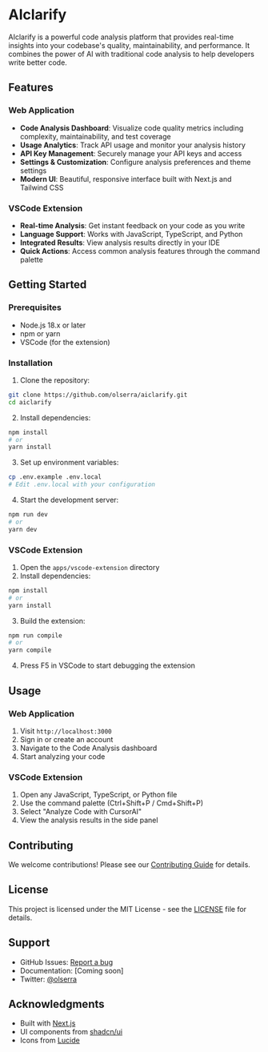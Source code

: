 # AIclarify

AIclarify is a powerful code analysis platform that provides real-time insights into your codebase's quality, maintainability, and performance. It combines the power of AI with traditional code analysis to help developers write better code.

## Features

### Web Application
- **Code Analysis Dashboard**: Visualize code quality metrics including complexity, maintainability, and test coverage
- **Usage Analytics**: Track API usage and monitor your analysis history
- **API Key Management**: Securely manage your API keys and access
- **Settings & Customization**: Configure analysis preferences and theme settings
- **Modern UI**: Beautiful, responsive interface built with Next.js and Tailwind CSS

### VSCode Extension
- **Real-time Analysis**: Get instant feedback on your code as you write
- **Language Support**: Works with JavaScript, TypeScript, and Python
- **Integrated Results**: View analysis results directly in your IDE
- **Quick Actions**: Access common analysis features through the command palette

## Getting Started

### Prerequisites
- Node.js 18.x or later
- npm or yarn
- VSCode (for the extension)

### Installation

1. Clone the repository:
```bash
git clone https://github.com/olserra/aiclarify.git
cd aiclarify
```

2. Install dependencies:
```bash
npm install
# or
yarn install
```

3. Set up environment variables:
```bash
cp .env.example .env.local
# Edit .env.local with your configuration
```

4. Start the development server:
```bash
npm run dev
# or
yarn dev
```

### VSCode Extension

1. Open the `apps/vscode-extension` directory
2. Install dependencies:
```bash
npm install
# or
yarn install
```

3. Build the extension:
```bash
npm run compile
# or
yarn compile
```

4. Press F5 in VSCode to start debugging the extension

## Usage

### Web Application
1. Visit `http://localhost:3000`
2. Sign in or create an account
3. Navigate to the Code Analysis dashboard
4. Start analyzing your code

### VSCode Extension
1. Open any JavaScript, TypeScript, or Python file
2. Use the command palette (Ctrl+Shift+P / Cmd+Shift+P)
3. Select "Analyze Code with CursorAI"
4. View the analysis results in the side panel

## Contributing

We welcome contributions! Please see our [Contributing Guide](CONTRIBUTING.md) for details.

## License

This project is licensed under the MIT License - see the [LICENSE](LICENSE) file for details.

## Support

- GitHub Issues: [Report a bug](https://github.com/olserra/aiclarify/issues)
- Documentation: [Coming soon]
- Twitter: [@olserra](https://twitter.com/olserra)

## Acknowledgments

- Built with [Next.js](https://nextjs.org/)
- UI components from [shadcn/ui](https://ui.shadcn.com/)
- Icons from [Lucide](https://lucide.dev/) 